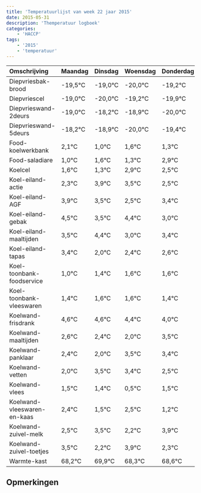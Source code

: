 ```yaml
---
title: 'Temperatuurlijst van week 22 jaar 2015'
date: 2015-05-31
description: 'Themperatuur logboek'
categories:
    - 'HACCP'
tags:
    - '2015'
    - 'temperatuur'
---
```

|Omschrijving|Maandag|Dinsdag|Woensdag|Donderdag|Vrijdag|Zaterdag|Zondag|
|:---|:---|:---|:---|:---|:---|:---|:---|
|Diepvriesbak-brood|-19,5°C|-19,0°C|-20,0°C|-19,2°C|-19,9°C|-21,0°C|-20,4°C|
|Diepvriescel|-19,0°C|-20,0°C|-19,2°C|-19,9°C|-21,0°C|-20,4°C|-20,7°C|
|Diepvrieswand-2deurs|-19,0°C|-18,2°C|-18,9°C|-20,0°C|-19,4°C|-19,7°C|-18,1°C|
|Diepvrieswand-5deurs|-18,2°C|-18,9°C|-20,0°C|-19,4°C|-19,7°C|-18,1°C|-18,5°C|
|Food-koelwerkbank|2,1°C|1,0°C|1,6°C|1,3°C|2,9°C|2,5°C|1,5°C|
|Food-saladiare|1,0°C|1,6°C|1,3°C|2,9°C|2,5°C|1,5°C|2,4°C|
|Koelcel|1,6°C|1,3°C|2,9°C|2,5°C|1,5°C|2,4°C|1,0°C|
|Koel-eiland-actie|2,3°C|3,9°C|3,5°C|2,5°C|3,4°C|2,0°C|2,4°C|
|Koel-eiland-AGF|3,9°C|3,5°C|2,5°C|3,4°C|2,0°C|2,4°C|2,6°C|
|Koel-eiland-gebak|4,5°C|3,5°C|4,4°C|3,0°C|3,4°C|3,6°C|3,6°C|
|Koel-eiland-maaltijden|3,5°C|4,4°C|3,0°C|3,4°C|3,6°C|3,6°C|3,4°C|
|Koel-eiland-tapas|3,4°C|2,0°C|2,4°C|2,6°C|2,6°C|2,4°C|2,0°C|
|Koel-toonbank-foodservice|1,0°C|1,4°C|1,6°C|1,6°C|1,4°C|1,0°C|2,5°C|
|Koel-toonbank-vleeswaren|1,4°C|1,6°C|1,6°C|1,4°C|1,0°C|2,5°C|2,4°C|
|Koelwand-frisdrank|4,6°C|4,6°C|4,4°C|4,0°C|5,5°C|5,4°C|4,5°C|
|Koelwand-maaltijden|2,6°C|2,4°C|2,0°C|3,5°C|3,4°C|2,5°C|3,5°C|
|Koelwand-panklaar|2,4°C|2,0°C|3,5°C|3,4°C|2,5°C|3,5°C|2,2°C|
|Koelwand-vetten|2,0°C|3,5°C|3,4°C|2,5°C|3,5°C|2,2°C|3,9°C|
|Koelwand-vlees|1,5°C|1,4°C|0,5°C|1,5°C|0,2°C|1,9°C|0,3°C|
|Koelwand-vleeswaren-en-kaas|2,4°C|1,5°C|2,5°C|1,2°C|2,9°C|1,3°C|1,6°C|
|Koelwand-zuivel-melk|2,5°C|3,5°C|2,2°C|3,9°C|2,3°C|2,6°C|2,7°C|
|Koelwand-zuivel-toetjes|3,5°C|2,2°C|3,9°C|2,3°C|2,6°C|2,7°C|2,0°C|
|Warmte-kast|68,2°C|69,9°C|68,3°C|68,6°C|68,7°C|68,0°C|69,9°C|

## Opmerkingen


